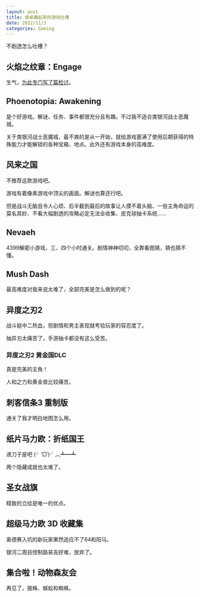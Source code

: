 ```yaml
---
layout: post
title: 偷偷藏起来的游戏吐槽
date: 2022/11/3
categories: Gaming
---
```


不剧透怎么吐槽？

<!--more-->

## 火焰之纹章：Engage

生气，[为此专门写了篇检讨](https://github.com/DeweyReed/site/blob/master/source/_posts/how-to-avoid-trash-games.md)。

## Phoenotopia: Awakening

是个好游戏。解谜、任务、事件都很充分且有趣。不过我不适合类银河战士恶魔城。

关于类银河战士恶魔城，最不爽的是从一开始，就给游戏塞满了使用后期获得的特殊能力才能解锁的各种宝箱、地点。此外还有游戏本身的高难度。

## 风来之国

不推荐这款游戏吧。

游戏有着像素游戏中顶尖的画面。解谜也算还行吧。

但是战斗无脑且令人心烦、后半截到最后的故事让人摸不着头脑、一些主角命运的莫名其妙、不看大幅剧透的攻略必定无法全收集、皮克球抽卡系统……

## Nevaeh

4399解密小游戏，三、四个小时通关。剧情神神叨叨，全靠看图猜，猜也猜不懂。

## Mush Dash

最高难度对我来说太难了，全部完美是怎么做到的呢？

## 异度之刃2

战斗挺中二热血，但剧情和男主表现就考验玩家的容忍度了。

抽异刃太痛苦了，手游抽卡都没有这么受苦。

### 异度之刃2 黄金国DLC

真是完美的主角！

人和之力和黄金兽比较痛苦。

## 刺客信条3 重制版

通关了我才明白地图怎么用。

## 纸片马力欧：折纸国王

递刀子是吧 (╯‵□′)╯︵┻━┻

两个隐藏成就也太难了。

## 圣女战旗

精致的立绘是唯一的优点。

## 超级马力欧 3D 收藏集

奥德赛入坑的新玩家果然适应不了64和阳马。

银河二周目控制路易吉好难，放弃了。

## 集合啦！动物森友会

再见了，狼蛛、蜈蚣和蜘蛛。
